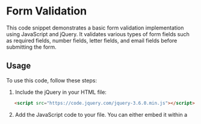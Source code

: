 # Form Validation

This code snippet demonstrates a basic form validation implementation using JavaScript and jQuery. It validates various types of form fields such as required fields, number fields, letter fields, and email fields before submitting the form.

## Usage

To use this code, follow these steps:

1. Include the jQuery  in your HTML file:

```html
   <script src="https://code.jquery.com/jquery-3.6.0.min.js"></script>
```  

2. Add the JavaScript code to your file. You can either embed it within a <script> tag or link it from an external JavaScript file.

   use the code of my file inside a script tag
```html
   <script>
   // copy the code here
   </script>
```
   or
   ```html
   <script src="path_to_file"></script>
   ```

3. Apply the necessary HTML markup to your form fields. Add the appropriate classes to the input elements to define their validation rules. For example:

```html
<form>
  <input type="text" class="required" />
  <input type="text" class="numbers-only" />
  <input type="text" class="letters-only" />
  <input type="email" class="email-only" />
  <button type="submit">Submit</button>
</form>
```

## Validation Rules

The code supports the following validation rules based on the class names assigned to the form fields:

required: Marks a field as required and displays an error message if it's left empty.
numbers-only: Allows only numeric values in the field and displays an error message if non-numeric characters are entered.
letters-only: Allows only alphabetic characters in the field and displays an error message if non-alphabetic characters are entered.
email-only: Validates that the field contains a valid email address using a simple regular expression pattern.


## Contributing
Contributions to improve or extend this form validation code are welcome. If you have any suggestions, bug fixes, or enhancements, please feel free to submit a pull request.


